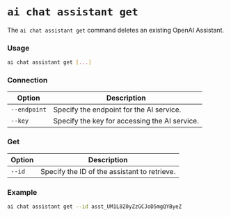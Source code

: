# `ai chat assistant get`

The `ai chat assistant get` command deletes an existing OpenAI Assistant.

### Usage

``` bash
ai chat assistant get [...]
```

### Connection

| Option       | Description                        |
|--------------|------------------------------------|
| `--endpoint` | Specify the endpoint for the AI service.        |
| `--key`      | Specify the key for accessing the AI service.    |

### Get

| Option | Description                       |
|--------|-----------------------------------|
| `--id` | Specify the ID of the assistant to retrieve. |

### Example

``` bash title="Example: Get an OpenAI Assistant by ID"
ai chat assistant get --id asst_UM1L8Z0yZzGCJoD5mgQYByeZ
```
